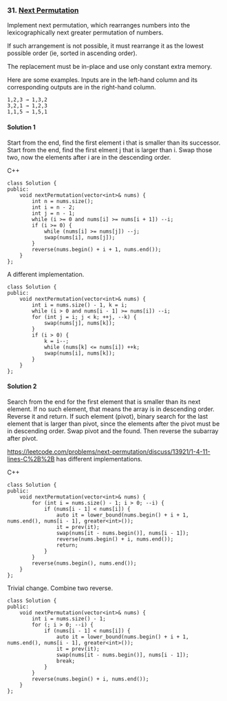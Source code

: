 ### 31\. [Next Permutation](https://leetcode.com/problems/next-permutation/)

Implement next permutation, which rearranges numbers into the lexicographically next greater permutation of numbers.

If such arrangement is not possible, it must rearrange it as the lowest possible order (ie, sorted in ascending order).

The replacement must be in-place and use only constant extra memory.

Here are some examples. Inputs are in the left-hand column and its corresponding outputs are in the right-hand column.
```
1,2,3 → 1,3,2
3,2,1 → 1,2,3
1,1,5 → 1,5,1
```

#### Solution 1

Start from the end, find the first element i that is smaller than its successor.
Start from the end, find the first elment j that is larger than i.
Swap those two, now the elements after i are in the descending order.

C++

```
class Solution {
public:
    void nextPermutation(vector<int>& nums) {
        int n = nums.size();
        int i = n - 2;
        int j = n - 1;
        while (i >= 0 and nums[i] >= nums[i + 1]) --i;
        if (i >= 0) {
            while (nums[i] >= nums[j]) --j;
            swap(nums[i], nums[j]);
        }
        reverse(nums.begin() + i + 1, nums.end());
    }
};
```

A different implementation.

```
class Solution {
public:
    void nextPermutation(vector<int>& nums) {
        int i = nums.size() - 1, k = i;
        while (i > 0 and nums[i - 1] >= nums[i]) --i;
        for (int j = i; j < k; ++j, --k) {
            swap(nums[j], nums[k]);
        }
        if (i > 0) {
            k = i--;
            while (nums[k] <= nums[i]) ++k;
            swap(nums[i], nums[k]);
        }
    }
};
```

#### Solution 2

Search from the end for the first element that is smaller than its next element.
If no such element, that means the array is in descending order. Reverse it and return.
If such element (pivot), binary search for the last element that is larger than pivot,
since the elements after the pivot must be in descending order. Swap pivot and the found.
Then reverse the subarray after pivot.

https://leetcode.com/problems/next-permutation/discuss/13921/1-4-11-lines-C%2B%2B
has different implementations.

C++

```
class Solution {
public:
    void nextPermutation(vector<int>& nums) {
        for (int i = nums.size() - 1; i > 0; --i) {
            if (nums[i - 1] < nums[i]) {
                auto it = lower_bound(nums.begin() + i + 1, nums.end(), nums[i - 1], greater<int>());
                it = prev(it);
                swap(nums[it - nums.begin()], nums[i - 1]);
                reverse(nums.begin() + i, nums.end());
                return;
            }
        }
        reverse(nums.begin(), nums.end());
    }
};
```

Trivial change. Combine two reverse.

```
class Solution {
public:
    void nextPermutation(vector<int>& nums) {
        int i = nums.size() - 1;
        for (; i > 0; --i) {
            if (nums[i - 1] < nums[i]) {
                auto it = lower_bound(nums.begin() + i + 1, nums.end(), nums[i - 1], greater<int>());
                it = prev(it);
                swap(nums[it - nums.begin()], nums[i - 1]);
                break;
            }
        }
        reverse(nums.begin() + i, nums.end());
    }
};
```
